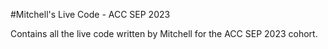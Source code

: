 #Mitchell's Live Code - ACC SEP 2023

Contains all the live code written by Mitchell for the ACC SEP 2023 cohort.